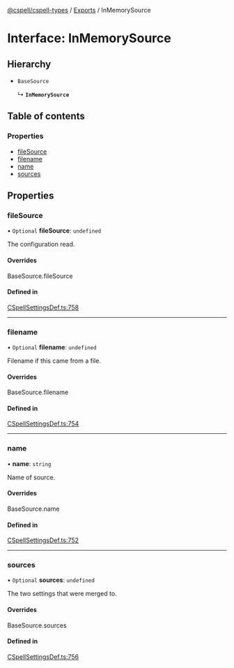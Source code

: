 [@cspell/cspell-types](../README.md) / [Exports](../modules.md) / InMemorySource

# Interface: InMemorySource

## Hierarchy

- `BaseSource`

  ↳ **`InMemorySource`**

## Table of contents

### Properties

- [fileSource](InMemorySource.md#filesource)
- [filename](InMemorySource.md#filename)
- [name](InMemorySource.md#name)
- [sources](InMemorySource.md#sources)

## Properties

### fileSource

• `Optional` **fileSource**: `undefined`

The configuration read.

#### Overrides

BaseSource.fileSource

#### Defined in

[CSpellSettingsDef.ts:758](https://github.com/streetsidesoftware/cspell/blob/bb436cd/packages/cspell-types/src/CSpellSettingsDef.ts#L758)

___

### filename

• `Optional` **filename**: `undefined`

Filename if this came from a file.

#### Overrides

BaseSource.filename

#### Defined in

[CSpellSettingsDef.ts:754](https://github.com/streetsidesoftware/cspell/blob/bb436cd/packages/cspell-types/src/CSpellSettingsDef.ts#L754)

___

### name

• **name**: `string`

Name of source.

#### Overrides

BaseSource.name

#### Defined in

[CSpellSettingsDef.ts:752](https://github.com/streetsidesoftware/cspell/blob/bb436cd/packages/cspell-types/src/CSpellSettingsDef.ts#L752)

___

### sources

• `Optional` **sources**: `undefined`

The two settings that were merged to.

#### Overrides

BaseSource.sources

#### Defined in

[CSpellSettingsDef.ts:756](https://github.com/streetsidesoftware/cspell/blob/bb436cd/packages/cspell-types/src/CSpellSettingsDef.ts#L756)
